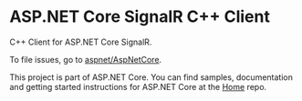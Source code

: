 # ASP.NET Core SignalR C++ Client

C++ Client for ASP.NET Core SignalR.

To file issues, go to [aspnet/AspNetCore](https://github.com/aspnet/AspNetCore/issues).

This project is part of ASP.NET Core. You can find samples, documentation and getting started instructions for ASP.NET Core at the [Home](https://github.com/aspnet/home) repo.
